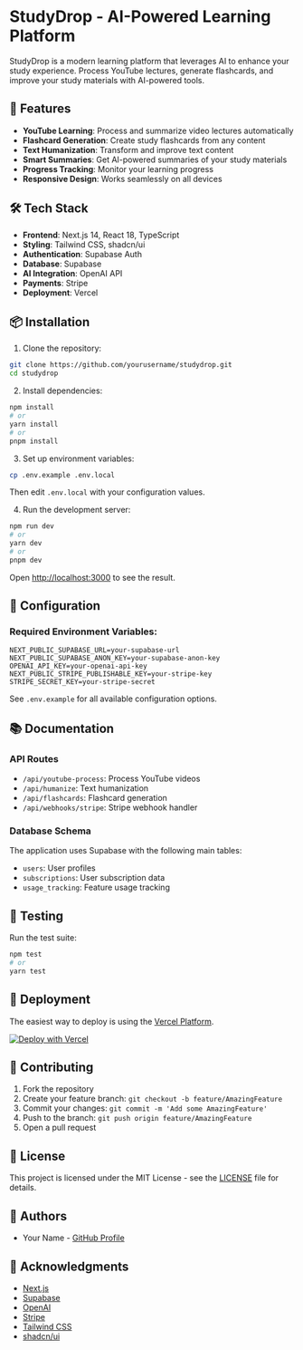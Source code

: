 # StudyDrop - AI-Powered Learning Platform

StudyDrop is a modern learning platform that leverages AI to enhance your study experience. Process YouTube lectures, generate flashcards, and improve your study materials with AI-powered tools.

## 🚀 Features

- **YouTube Learning**: Process and summarize video lectures automatically
- **Flashcard Generation**: Create study flashcards from any content
- **Text Humanization**: Transform and improve text content
- **Smart Summaries**: Get AI-powered summaries of your study materials
- **Progress Tracking**: Monitor your learning progress
- **Responsive Design**: Works seamlessly on all devices

## 🛠️ Tech Stack

- **Frontend**: Next.js 14, React 18, TypeScript
- **Styling**: Tailwind CSS, shadcn/ui
- **Authentication**: Supabase Auth
- **Database**: Supabase
- **AI Integration**: OpenAI API
- **Payments**: Stripe
- **Deployment**: Vercel

## 📦 Installation

1. Clone the repository:
```bash
git clone https://github.com/yourusername/studydrop.git
cd studydrop
```

2. Install dependencies:
```bash
npm install
# or
yarn install
# or
pnpm install
```

3. Set up environment variables:
```bash
cp .env.example .env.local
```
Then edit `.env.local` with your configuration values.

4. Run the development server:
```bash
npm run dev
# or
yarn dev
# or
pnpm dev
```

Open [http://localhost:3000](http://localhost:3000) to see the result.

## 🔧 Configuration

### Required Environment Variables:

```env
NEXT_PUBLIC_SUPABASE_URL=your-supabase-url
NEXT_PUBLIC_SUPABASE_ANON_KEY=your-supabase-anon-key
OPENAI_API_KEY=your-openai-api-key
NEXT_PUBLIC_STRIPE_PUBLISHABLE_KEY=your-stripe-key
STRIPE_SECRET_KEY=your-stripe-secret
```

See `.env.example` for all available configuration options.

## 📚 Documentation

### API Routes

- `/api/youtube-process`: Process YouTube videos
- `/api/humanize`: Text humanization
- `/api/flashcards`: Flashcard generation
- `/api/webhooks/stripe`: Stripe webhook handler

### Database Schema

The application uses Supabase with the following main tables:
- `users`: User profiles
- `subscriptions`: User subscription data
- `usage_tracking`: Feature usage tracking

## 🧪 Testing

Run the test suite:
```bash
npm test
# or
yarn test
```

## 🚀 Deployment

The easiest way to deploy is using the [Vercel Platform](https://vercel.com).

[![Deploy with Vercel](https://vercel.com/button)](https://vercel.com/new/clone?repository-url=https://github.com/yourusername/studydrop)

## 🤝 Contributing

1. Fork the repository
2. Create your feature branch: `git checkout -b feature/AmazingFeature`
3. Commit your changes: `git commit -m 'Add some AmazingFeature'`
4. Push to the branch: `git push origin feature/AmazingFeature`
5. Open a pull request

## 📄 License

This project is licensed under the MIT License - see the [LICENSE](LICENSE) file for details.

## 👥 Authors

- Your Name - [GitHub Profile](https://github.com/yourusername)

## 🙏 Acknowledgments

- [Next.js](https://nextjs.org/)
- [Supabase](https://supabase.io/)
- [OpenAI](https://openai.com/)
- [Stripe](https://stripe.com/)
- [Tailwind CSS](https://tailwindcss.com/)
- [shadcn/ui](https://ui.shadcn.com/) 